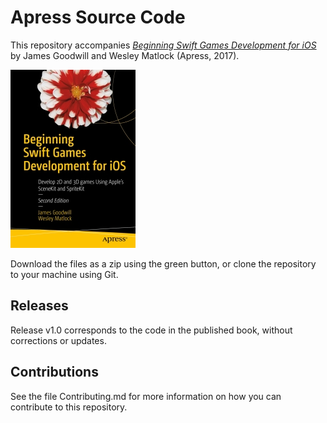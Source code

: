 # Apress Source Code

This repository accompanies [*Beginning Swift Games Development for iOS*](http://www.apress.com/9781484223093) by James Goodwill and Wesley Matlock (Apress, 2017).

[comment]: #cover
![Cover image](9781484223093.jpg)

Download the files as a zip using the green button, or clone the repository to your machine using Git.

## Releases

Release v1.0 corresponds to the code in the published book, without corrections or updates.

## Contributions

See the file Contributing.md for more information on how you can contribute to this repository.
